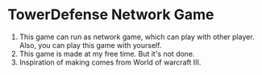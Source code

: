 # TowerDefense Network Game
1. This game can run as network game, which can play with other player. Also, you can play this game with yourself.
2. This game is made at my free time. But it's not done.
3. Inspiration of making comes from World of warcraft III.
